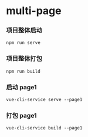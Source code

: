 # multi-page

### 项目整体启动
```
npm run serve
```

### 项目整体打包
```
npm run build
```

### 启动 page1
```
vue-cli-service serve --page1
```

### 打包 page1
```
vue-cli-service build --page1
```
